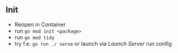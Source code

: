 ## Init

* Reopen in Container
* run `go mod init <package>`
* run `go mod tidy`
* try f.e. `go run ./ serve` or launch via _Launch Server_ run config
